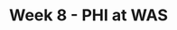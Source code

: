 ---
layout: game
title: Week 8 - PHI at WAS
season: 2023
game_id: 2023_08_PHI_WAS
away_team: PHI
home_team: WAS
---